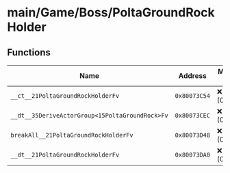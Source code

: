 # main/Game/Boss/PoltaGroundRockHolder

## Functions

| Name | Address | Match % |
|------|---------|---------|
| `__ct__21PoltaGroundRockHolderFv` | `0x80073C54` | :x: (0.0%) |
| `__dt__35DeriveActorGroup<15PoltaGroundRock>Fv` | `0x80073CEC` | :x: (0.0%) |
| `breakAll__21PoltaGroundRockHolderFv` | `0x80073D48` | :x: (0.0%) |
| `__dt__21PoltaGroundRockHolderFv` | `0x80073DA0` | :x: (0.0%) |